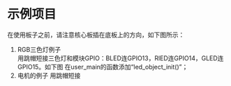 # 示例项目  
在使用板子之前，请注意核心板插在底板上的方向，如下图所示：

1. RGB三色灯例子  
用跳帽短接三色灯和模块GPIO：BLED连GPIO13，RlED连GPIO14，GLED连GPIO15。如下图
在user_main的函数添加“led_object_init()”；
2. 电机的例子
用跳帽短接




